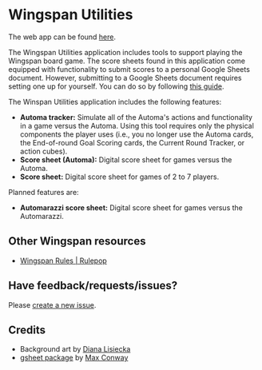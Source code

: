 # Wingspan Utilities

The web app can be found [here](https://wingspan-utilities-vd2qp.ondigitalocean.app/).

The Wingspan Utilities application includes tools to support playing the Wingspan board game. The score sheets found in this application come equipped with functionality to submit scores to a personal Google Sheets document. However, submitting to a Google Sheets document requires setting one up for yourself. You can do so by following [this guide](https://github.com/NoahBolohan/wingspan-utilities/blob/main/how_to_submit_scores_to_google_sheets.md).

The Winspan Utilities application includes the following features:

- **Automa tracker:** Simulate all of the Automa's actions and functionality in a game versus the Automa. Using this tool requires only the physical components the player uses (i.e., you no longer use the Automa cards, the End-of-round Goal Scoring cards, the Current Round Tracker, or action cubes).
- **Score sheet (Automa):** Digital score sheet for games versus the Automa.
- **Score sheet:** Digital score sheet for games of 2 to 7 players.

Planned features are:

- **Automarazzi score sheet:** Digital score sheet for games versus the Automarazzi.

## Other Wingspan resources

- [Wingspan Rules | Rulepop](https://wingspan.rulepop.com/)

## Have feedback/requests/issues?

Please [create a new issue](https://github.com/NoahBolohan/wingspan-utilities/issues/new?template=Blank+issue).

## Credits

- Background art by [Diana Lisiecka](https://www.artstation.com/dianalisiecka)
- [gsheet package](https://github.com/maxconway/gsheet) by [Max Conway](https://github.com/maxconway)
